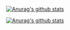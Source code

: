[![Anurag's github stats](https://github-readme-stats.vercel.app/api?username=dlguswn3659)](https://github.com/anuraghazra/github-readme-stats)

[![Anurag's github stats](https://github-readme-stats.vercel.app/api?username=dlguswn3659)](https://github.com/anuraghazra/github-readme-stats)

<!--
**dlguswn3659/dlguswn3659** is a ✨ _special_ ✨ repository because its `README.md` (this file) appears on your GitHub profile.

Here are some ideas to get you started:

- 🔭 I’m currently working on ...
- 🌱 I’m currently learning ...
- 👯 I’m looking to collaborate on ...
- 🤔 I’m looking for help with ...
- 💬 Ask me about ...
- 📫 How to reach me: ...
- 😄 Pronouns: ...
- ⚡ Fun fact: ...
-->
